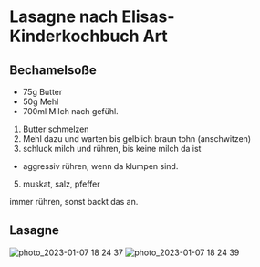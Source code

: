 # Lasagne nach Elisas-Kinderkochbuch Art

## Bechamelsoße

* 75g Butter
* 50g Mehl
* 700ml Milch nach gefühl.

1. Butter schmelzen
2. Mehl dazu und warten bis gelblich braun tohn (anschwitzen)
3. schluck milch und rühren, bis keine milch da ist
  * aggressiv rühren, wenn da klumpen sind.
5. muskat, salz, pfeffer

immer rühren, sonst backt das an.

## Lasagne
![photo_2023-01-07 18 24 37](https://user-images.githubusercontent.com/15056397/211162943-211e284c-25cf-4232-b722-d4a446012124.jpeg)
![photo_2023-01-07 18 24 39](https://user-images.githubusercontent.com/15056397/211162940-4b9d62e5-8382-441f-a8fd-57b56dfe11a5.jpeg)
